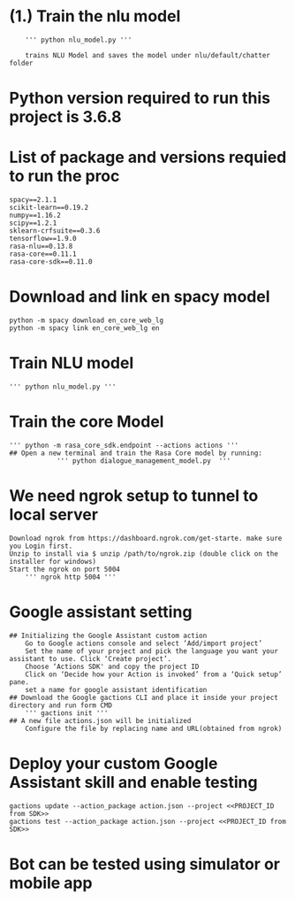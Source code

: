 # (1.) Train the nlu model
		''' python nlu_model.py '''
		
		trains NLU Model and saves the model under nlu/default/chatter folder 
		

# Python version required to run this project is 3.6.8
# List of package and versions requied to run the proc
	spacy==2.1.1
	scikit-learn==0.19.2
	numpy==1.16.2
	scipy==1.2.1
	sklearn-crfsuite==0.3.6
	tensorflow==1.9.0
	rasa-nlu==0.13.8
	rasa-core==0.11.1
	rasa-core-sdk==0.11.0
# Download and link en spacy model
	python -m spacy download en_core_web_lg
	python -m spacy link en_core_web_lg en
# Train NLU model
	''' python nlu_model.py '''
# Train the core Model
	''' python -m rasa_core_sdk.endpoint --actions actions '''
	## Open a new terminal and train the Rasa Core model by running:
				''' python dialogue_management_model.py  '''
				
# We need ngrok setup to tunnel to local server
	Download ngrok from https://dashboard.ngrok.com/get-starte. make sure you Login first.
	Unzip to install via $ unzip /path/to/ngrok.zip (double click on the installer for windows)
	Start the ngrok on port 5004
		''' ngrok http 5004 '''
	
# Google assistant setting
	## Initializing the Google Assistant custom action
		Go to Google actions console and select ‘Add/import project’
		Set the name of your project and pick the language you want your assistant to use. Click ‘Create project’.
		Choose ‘Actions SDK' and copy the project ID
		Click on ‘Decide how your Action is invoked’ from a ‘Quick setup’ pane.
		set a name for google assistant identification
	## Download the Google gactions CLI and place it inside your project directory and run form CMD
		''' gactions init '''
	## A new file actions.json will be initialized
		Configure the file by replacing name and URL(obtained from ngrok)
		
# Deploy your custom Google Assistant skill and enable testing
	gactions update --action_package action.json --project <<PROJECT_ID from SDK>>
	gactions test --action_package action.json --project <<PROJECT_ID from SDK>>
		
# Bot can be tested using simulator or mobile app		
		
	
